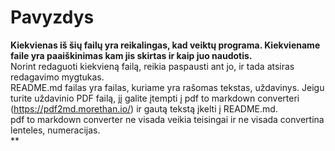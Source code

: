 # Pavyzdys

**Kiekvienas iš šių failų yra reikalingas, kad veiktų programa. Kiekviename faile yra paaiškinimas kam jis skirtas ir kaip juo naudotis.**<br/>
Norint redaguoti kiekvieną failą, reikia paspausti ant jo, ir tada atsiras redagavimo mygtukas. <br/>
README.md failas yra failas, kuriame yra rašomas tekstas, uždavinys. Jeigu turite uždavinio PDF failą, jį galite įtempti į pdf to markdown converteri (https://pdf2md.morethan.io/) ir gautą tekstą įkelti į README.md.<br/>
pdf to markdown converter ne visada veikia teisingai ir ne visada convertina lenteles, numeracijas.<br/>
**

